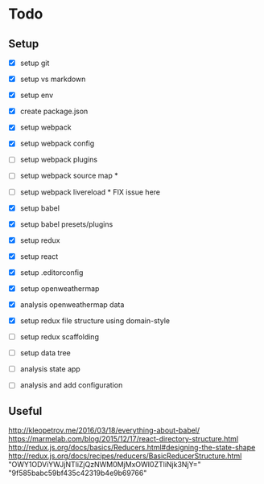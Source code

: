 ﻿# Todo

## Setup 
- [X] setup git
- [X] setup vs markdown
- [X] setup env
- [X] create package.json
- [X] setup webpack
- [X] setup webpack config
- [ ] setup webpack plugins
- [ ] setup webpack source map *
- [ ] setup webpack livereload * FIX issue here
- [X] setup babel
- [X] setup babel presets/plugins
- [X] setup redux
- [X] setup react
- [X] setup .editorconfig
- [X] setup openweathermap

- [X] analysis openweathermap data
- [X] setup redux file structure using domain-style
- [ ] setup redux scaffolding
- [ ] setup data tree

- [ ] analysis state app
- [ ] analysis and add configuration

## Useful

http://kleopetrov.me/2016/03/18/everything-about-babel/
https://marmelab.com/blog/2015/12/17/react-directory-structure.html
http://redux.js.org/docs/basics/Reducers.html#designing-the-state-shape
http://redux.js.org/docs/recipes/reducers/BasicReducerStructure.html
"OWY1ODViYWJjNTliZjQzNWM0MjMxOWI0ZTliNjk3NjY="
"9f585babc59bf435c42319b4e9b69766"

